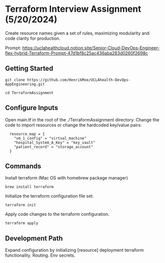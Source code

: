 # Terraform Interview Assignment (5/20/2024)

Create resource names given a set of rules, maximizing modularity and code clarity for production.

Prompt: https://uclahealthcloud.notion.site/Senior-Cloud-DevOps-Engineer-flex-hybrid-Terraform-Prompt-47d1bf8c25ac436aba283d0260f2698c

## Getting Started 

`git clone https://github.com/HenrikMoe/UCLAhealth-DevOps-AppEngineering.git`

`cd TerraformAssignment`

## Configure Inputs

Open main.tf in the root of the ./TerraformAssignment directory. Change the code to import resources or change the hardcoded key/value pairs: 

```
  resource_map = {
    "vm_1_config" = "virtual_machine"
    "hospital_System_A_Key" = "key_vault"
    "patient_record" = "storage_account"
  }

```

## Commands

Install terraform (Mac OS with homebrew package manager) 

`brew install terraform`

Initialize the terraform configuration file set.

`terraform init`

Apply code changes to the terraform configuration.

`terraform apply`

## Development Path

Expand configuration by initializing [resource] deployment terraform functionality. Routing. Env secrets. 




